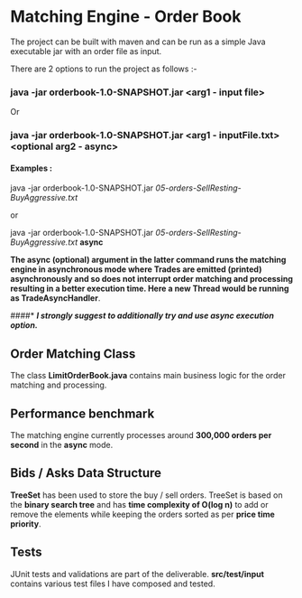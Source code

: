# Matching Engine - Order Book

The project can be built with maven and can be run as a simple Java executable jar with an order file as input.

There are 2 options to run the project as follows :-

### java -jar orderbook-1.0-SNAPSHOT.jar <arg1 - input file> 
Or
### java -jar orderbook-1.0-SNAPSHOT.jar <arg1 - inputFile.txt> <optional arg2 - async>
 
#### Examples : 
 java -jar orderbook-1.0-SNAPSHOT.jar *05-orders-SellResting-BuyAggressive.txt*
 
 or
 
 java -jar orderbook-1.0-SNAPSHOT.jar *05-orders-SellResting-BuyAggressive.txt* **async**

**The async (optional) argument in the latter command runs the matching engine in asynchronous mode where Trades are emitted (printed) asynchronously
and so does not interrupt order matching and processing resulting in a better execution time. Here a new Thread would be running as TradeAsyncHandler**.

####* **_I strongly suggest to additionally try and use async execution option._** 

## Order Matching Class 
 The class **LimitOrderBook.java** contains main business logic for the order matching and processing.
 

## Performance benchmark 
 The matching engine currently processes around **300,000 orders per second** in the **async** mode.

## Bids / Asks Data Structure 
 **TreeSet** has been used to store the buy / sell orders.
 TreeSet is based on the **binary search tree** and has **time complexity of O(log n)** to add or remove the elements while keeping the orders sorted as per **price time priority**.

## Tests 
 JUnit tests and validations are part of the deliverable. **src/test/input** contains various test files I have composed and tested. 
